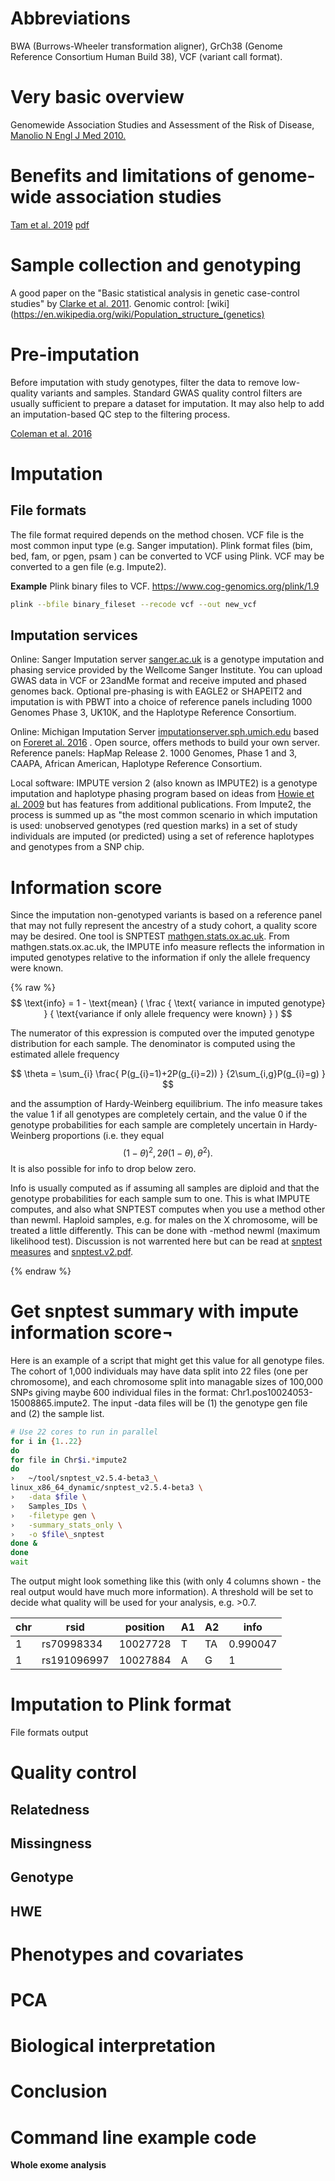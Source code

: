 <!-- --- -->
<!-- layout: topic -->
<!-- title: Genome wide assocciation study -->
<!-- created: 8 Sep 2020 -->
<!-- bibliography: -->
<!-- - '../tail/bibliography.bib' -->
<!-- tags: genomics -->
<!-- subject: Precision medicine -->
<!-- --- -->
<!-- {{ page.title }} -->
<!-- ================ -->

<!-- * TOC -->
<!-- {:toc} -->

# Abbreviations
BWA (Burrows-Wheeler transformation aligner), 
GrCh38 (Genome Reference Consortium Human Build 38), 
VCF (variant call format).

# Very basic overview
Genomewide Association Studies and Assessment of the Risk of Disease, [Manolio N Engl J Med 2010.](https://www.nejm.org/doi/full/10.1056/NEJMra0905980)
# Benefits and limitations of genome-wide association studies

[Tam et al. 2019](https://pubmed.ncbi.nlm.nih.gov/31068683/)
[pdf](https://www.gwern.net/docs/genetics/heritable/2019-tam.pdf)

# Sample collection and genotyping
A good paper on the "Basic statistical analysis in genetic case-control studies" by [Clarke et al. 2011](https://www.ncbi.nlm.nih.gov/pmc/articles/PMC3154648/).
Genomic control: [wiki](https://en.wikipedia.org/wiki/Population_structure_(genetics)

# Pre-imputation
Before imputation with study genotypes, filter the data to remove low-quality variants and samples. 
Standard GWAS quality control filters are usually sufficient to prepare a dataset for imputation. 
It may also help to add an imputation-based QC step to the filtering process.

[Coleman et al. 2016](https://academic.oup.com/bfg/article/15/4/298/2412127)

# Imputation

## File formats
The file format required depends on the method chosen.
VCF file is the most common input type (e.g. Sanger imputation).
Plink format files (bim, bed, fam, or pgen, psam ) can be converted to VCF using Plink.
VCF may be converted to a gen file (e.g. Impute2).

**Example**
Plink binary files to VCF.
https://www.cog-genomics.org/plink/1.9
```bash
plink --bfile binary_fileset --recode vcf --out new_vcf
```

## Imputation services
Online: Sanger Imputation server
[sanger.ac.uk](https://www.sanger.ac.uk/tool/sanger-imputation-service/)
is a genotype imputation and phasing service provided by the Wellcome Sanger Institute. 
You can upload GWAS data in VCF or 23andMe format and receive imputed and phased genomes back. 
Optional pre-phasing is with EAGLE2 or SHAPEIT2 and imputation is with PBWT into a choice of reference panels including 1000 Genomes Phase 3, UK10K, and the Haplotype Reference Consortium.

Online: Michigan Imputation Server
[imputationserver.sph.umich.edu](https://imputationserver.sph.umich.edu/index.html#!)
based on 
[Foreret al. 2016](https://pubmed.ncbi.nlm.nih.gov/27571263/)
.
Open source, offers methods to build your own server.
Reference panels: 
HapMap Release 2.
1000 Genomes,
Phase 1 and 3,
CAAPA,
African American,
Haplotype Reference Consortium.

Local software: IMPUTE version 2 (also known as IMPUTE2) is a genotype imputation and haplotype phasing program based on ideas from 
[Howie et al. 2009](https://journals.plos.org/plosgenetics/article?id=10.1371/journal.pgen.1000529)
but has features from additional publications.
From Impute2, the process is summed up as "the most common scenario in which imputation is used: 
unobserved genotypes (red question marks) in a set of study individuals are imputed (or predicted) using a set of reference haplotypes and genotypes from a SNP chip.

# Information score
Since the imputation non-genotyped variants is based on a reference panel that
may not fully represent the ancestry of a study cohort, a quality score may be 
desired.
One tool is SNPTEST
[mathgen.stats.ox.ac.uk](https://mathgen.stats.ox.ac.uk/genetics_software/snptest/snptest.html#info_measures).
From mathgen.stats.ox.ac.uk, the IMPUTE info measure reflects the information in imputed genotypes relative to the information if only the allele frequency were known. 

{% raw %}
$$ \text{info} = 1 - \text{mean} (
\frac {
\text{ variance in imputed genotype} }
{ \text{variance if only allele frequency were known} }
) $$

The numerator of this expression is computed over the imputed genotype distribution for each sample. The denominator is computed using the estimated allele frequency

$$
\theta = \sum_{i} 
\frac{
P(g_{i}=1)+2P(g_{i}=2)) }
{2\sum_{i,g}P(g_{i}=g) }
$$

and the assumption of Hardy-Weinberg equilibrium.
The info measure takes the value 1 if all genotypes are completely certain, 
and the value 0 if the genotype probabilities for each sample are completely uncertain in Hardy-Weinberg proportions 
(i.e. they equal
$$
(1-\theta)^{2}, 2\theta(1-\theta), \theta^{2}). 
$$
It is also possible for info to drop below zero.

Info is usually computed as if assuming all samples are diploid and that the genotype probabilities for each sample sum to one. This is what IMPUTE computes, and also what SNPTEST computes when you use a method other than newml.
Haploid samples, e.g. for males on the X chromosome, will be treated a little differently.
This can be done with -method newml (maximum likelihood test). 
Discussion is not warrented here but can be read at
[snptest measures](https://mathgen.stats.ox.ac.uk/genetics_software/snptest/snptest.html#info_measures) and
[snptest.v2.pdf](https://mathgen.stats.ox.ac.uk/genetics_software/snptest/snptest.v2.pdf).

{% endraw %}

# Get snptest summary with impute information score¬
Here is an example of a script that might get this value for all genotype files.
The cohort of 1,000 individuals may have data split into 22 files (one per chromosome),
and each chromosome split into managable sizes of 100,000 SNPs giving maybe 600 individual files in the format:
Chr1.pos10024053-15008865.impute2.
The input -data files will be (1) the genotype gen file and (2) the sample list.

```bash
# Use 22 cores to run in parallel
for i in {1..22}
do
for file in Chr$i.*impute2
do
›   ~/tool/snptest_v2.5.4-beta3_\
linux_x86_64_dynamic/snptest_v2.5.4-beta3 \
›   -data $file \
›   Samples_IDs \
›   -filetype gen \
›   -summary_stats_only \
›   -o $file\_snptest
done &
done
wait
```
The output might look something like this (with only 4 columns shown - the real output would have much more information).
A threshold will be set to decide what quality will be used for your analysis, 
e.g. >0.7.

| chr 	| rsid                     	| position 	| A1 	| A2 	| info     	|
|-----	|-------------	|----------	|----	|----	|----------	|
| 1   	| rs70998334 	| 10027728 	| T  	| TA 	| 0.990047 	|
| 1   	| rs191096997 	| 10027884 	| A  	| G  	| 1        	|


# Imputation to Plink format
File formats output

# Quality control
## Relatedness
## Missingness
## Genotype
## HWE

# Phenotypes and covariates

# PCA

# Biological interpretation

# Conclusion


# Command line example code
**Whole exome analysis**

```bash


```
